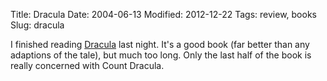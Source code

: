Title: Dracula
Date: 2004-06-13
Modified: 2012-12-22
Tags: review, books
Slug: dracula

I finished reading <a href="http://www.amazon.com/exec/obidos/tg/detail/-/014143984X/qid=1087103074/sr=1-2/ref=sr_1_2/103-7528118-8673429?v=glance&s=books" >Dracula</a> last night. It's a good book (far better than any adaptions of the tale), but much too long. Only the last half of the book is really concerned with Count Dracula.
